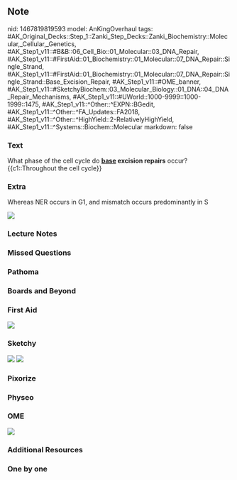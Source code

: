 ## Note
nid: 1467819819593
model: AnKingOverhaul
tags: #AK_Original_Decks::Step_1::Zanki_Step_Decks::Zanki_Biochemistry::Molecular,_Cellular,_Genetics, #AK_Step1_v11::#B&B::06_Cell_Bio::01_Molecular::03_DNA_Repair, #AK_Step1_v11::#FirstAid::01_Biochemistry::01_Molecular::07_DNA_Repair::Single_Strand, #AK_Step1_v11::#FirstAid::01_Biochemistry::01_Molecular::07_DNA_Repair::Single_Strand::Base_Excision_Repair, #AK_Step1_v11::#OME_banner, #AK_Step1_v11::#SketchyBiochem::03_Molecular_Biology::01_DNA::04_DNA_Repair_Mechanisms, #AK_Step1_v11::#UWorld::1000-9999::1000-1999::1475, #AK_Step1_v11::^Other::^EXPN::BGedit, #AK_Step1_v11::^Other::^FA_Updates::FA2018, #AK_Step1_v11::^Other::^HighYield::2-RelativelyHighYield, #AK_Step1_v11::^Systems::Biochem::Molecular
markdown: false

### Text
<div>
  <div>
    What phase of the cell cycle do <b><u>base</u> excision
    repairs</b> occur?
  </div>
  <div>
    {{c1::Throughout the cell cycle}}
  </div>
</div>

### Extra
Whereas NER occurs in G1, and mismatch occurs predominantly in S
<div><img src="paste-7735236100097.jpg" draggable="false"></div>

### Lecture Notes


### Missed Questions


### Pathoma


### Boards and Beyond


### First Aid
<img src="tmpl1y81dnr.png">

### Sketchy
<img src="DNA%20Repair%20Mechanisms.png"> <img src=
"Screen%20Shot%202022-01-30%20at%209.54.27%20AM.png">

### Pixorize


### Physeo


### OME
<div class="ome-widget">
  <a href="https://onlinemeded.org?ref=anki"><img src=
  "_OME_AnkiFlashcards_General_3.png"></a>
</div>

### Additional Resources


### One by one

